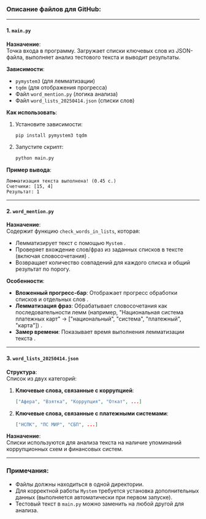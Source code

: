 ### Описание файлов для GitHub:

---

#### 1. **`main.py`**  
**Назначение**:  
Точка входа в программу. Загружает списки ключевых слов из JSON-файла, выполняет анализ тестового текста и выводит результаты.  

**Зависимости**:  
- `pymystem3` (для лемматизации)  
- `tqdm` (для отображения прогресса)  
- Файл `word_mention.py` (логика анализа)  
- Файл `word_lists_20250414.json` (списки слов)  

**Как использовать**:  
1. Установите зависимости:  
   ```bash
   pip install pymystem3 tqdm
   ```
2. Запустите скрипт:  
   ```bash
   python main.py
   ```

**Пример вывода**:  
```
Лемматизация текста выполнена! (0.45 с.)
Счетчики: [15, 4]
Результат: 1
```

---

#### 2. **`word_mention.py`**  
**Назначение**:  
Содержит функцию `check_words_in_lists`, которая:  
- Лемматизирует текст с помощью `Mystem` .  
- Проверяет вхождение слов/фраз из заданных списков в тексте (включая словосочетания) .  
- Возвращает количество совпадений для каждого списка и общий результат по порогу.  

**Особенности**:  
- **Вложенный прогресс-бар**: Отображает прогресс обработки списков и отдельных слов .  
- **Лемматизация фраз**: Обрабатывает словосочетания как последовательности лемм (например, "Национальная система платежных карт" → ["национальный", "система", "платежный", "карта"]) .  
- **Замер времени**: Показывает время выполнения лемматизации текста .  

---

#### 3. **`word_lists_20250414.json`**  
**Структура**:  
Список из двух категорий:  
1. **Ключевые слова, связанные с коррупцией**:  
   ```json
   ["Афера", "Взятка", "Коррупция", "Откат", ...]
   ```
2. **Ключевые слова, связанные с платежными системами**:  
   ```json
   ["НСПК", "ПС МИР", "СБП", ...]
   ```

**Назначение**:  
Списки используются для анализа текста на наличие упоминаний коррупционных схем и финансовых систем.  

---

### Примечания:
- Файлы должны находиться в одной директории.  
- Для корректной работы `Mystem` требуется установка дополнительных данных (выполняется автоматически при первом запуске).  
- Тестовый текст в `main.py` можно заменить на любой другой для анализа.  

